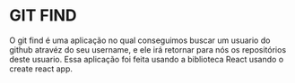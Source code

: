 # GIT FIND

O git find é uma aplicação no qual conseguimos buscar um usuario do github atravéz do seu username, e ele irá retornar para nós os repositórios deste usuario.
Essa aplicação foi feita usando a  biblioteca React usando o create react app.